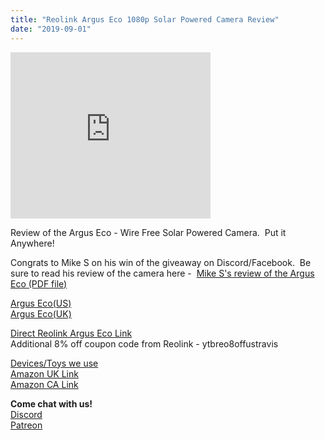 ```yaml
---
title: "Reolink Argus Eco 1080p Solar Powered Camera Review"
date: "2019-09-01"
---
```


<iframe width="320" height="266" data-thumbnail-src="https://i.ytimg.com/vi/s-bZr2VYLA4/0.jpg" src="https://www.youtube.com/embed/s-bZr2VYLA4?feature=player_embedded" frameborder="0" allowfullscreen></iframe>

  
  
Review of the Argus Eco - Wire Free Solar Powered Camera.  Put it Anywhere!  
  
Congrats to Mike S on his win of the giveaway on Discord/Facebook.  Be sure to read his review of the camera here -  [Mike S's review of the Argus Eco (PDF file)](https://drive.google.com/file/d/1CUxaeB4QLHRMTUyUiWa0NrV5XrItkupV/view?usp=sharing)  
  
[Argus Eco(US)](https://amzn.to/2HEMWwN)  
[Argus Eco(UK)](https://amzn.to/2NLwwGO)  
  
[Direct Reolink Argus Eco Link](https://reolink.com/product/argus-eco/?utm_source=youtube.com&utm_medium=digiblurDIY&utm_campaign=Eco)  
Additional 8% off coupon code from Reolink - ytbreo8offustravis  
  
[Devices/Toys we use](https://amzn.to/2YZNDeO)  
[Amazon UK Link](https://amzn.to/2TnG2R4)  
[Amazon CA Link](https://amzn.to/2HchPZe)  
  
**Come chat with us!**  
[Discord](https://discord.gg/bNtTF2v)  
[Patreon](https://www.patreon.com/digiblurDIY)
